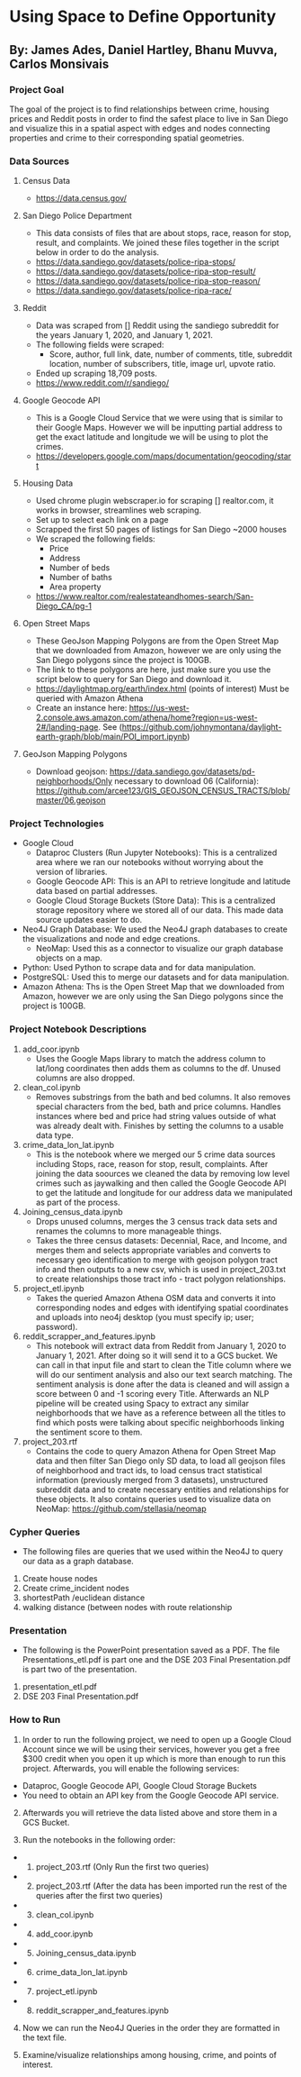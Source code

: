 # Using Space to Define Opportunity
## By: James Ades, Daniel Hartley, Bhanu Muvva, Carlos Monsivais

### Project Goal
The goal of the project is to find relationships between crime, housing prices and Reddit posts in order to find the safest place to live in San Diego and visualize this in a spatial aspect with edges and nodes connecting properties and crime to their corresponding spatial geometries.

### Data Sources
1. Census Data 
   * https://data.census.gov/
3. San Diego Police Department
    * This data consists of files that are about stops, race, reason for stop, result, and complaints. We joined these files together in the script below in order to do the analysis.
    *  https://data.sandiego.gov/datasets/police-ripa-stops/
    *  https://data.sandiego.gov/datasets/police-ripa-stop-result/
    *  https://data.sandiego.gov/datasets/police-ripa-stop-reason/
    * https://data.sandiego.gov/datasets/police-ripa-race/
4. Reddit
    * Data was scraped from [] Reddit using the sandiego subreddit for the years January 1, 2020, and January 1, 2021.
    * The following fields were scraped:
        * Score, author, full link, date, number of comments, title, subreddit location, number of subscribers, title, image url, upvote ratio.
    * Ended up scraping 18,709 posts.
    * https://www.reddit.com/r/sandiego/
5. Google Geocode API
    * This is a Google Cloud Service that we were using that is similar to their Google Maps. However we will be inputting partial address to get the exact latitude and longitude we will be using to plot the crimes.
    * https://developers.google.com/maps/documentation/geocoding/start
6. Housing Data
    * Used chrome plugin webscraper.io for scraping [] realtor.com, it works in browser, streamlines web scraping.
    * Set up to select each link on a page
    * Scrapped the first 50 pages of listings for San Diego ~2000 houses
    * We scraped the following fields:
        * Price
        * Address
        * Number of beds
        * Number of baths
        * Area property
    * https://www.realtor.com/realestateandhomes-search/San-Diego_CA/pg-1

7. Open Street Maps
    * These GeoJson Mapping Polygons are from the Open Street Map that we downloaded from Amazon, however we are only using the San Diego polygons since the project is 100GB.
    * The link to these polygons are here, just make sure you use the script below to query for San Diego and download it.
    * https://daylightmap.org/earth/index.html (points of interest) Must be queried with Amazon Athena
    * Create an instance here: https://us-west-2.console.aws.amazon.com/athena/home?region=us-west-2#/landing-page. See (https://github.com/johnymontana/daylight-earth-graph/blob/main/POI_import.ipynb)
    
8. GeoJson Mapping Polygons    
    * Download geojson: https://data.sandiego.gov/datasets/pd-neighborhoods/Only necessary to download 06 (California): https://github.com/arcee123/GIS_GEOJSON_CENSUS_TRACTS/blob/master/06.geojson 


### Project Technologies
* Google Cloud
    * Dataproc Clusters (Run Jupyter Notebooks): This is a centralized area where we ran our notebooks without worrying about the version of libraries.
    * Google Geocode API: This is an API to retrieve longitude and latitude data based on partial addresses.
    * Google Cloud Storage Buckets (Store Data): This is a centralized storage repository where we stored all of our data. This made data source updates easier to do.
* Neo4J Graph Database: We used the Neo4J graph databases to create the visualizations and node and edge creations.
  * NeoMap: Used this as a connector to visualize our graph database objects on a map.
* Python: Used Python to scrape data and for data manipulation.
* PostgreSQL: Used this to merge our datasets and for data manipulation.
* Amazon Athena: Ths is the Open Street Map that we downloaded from Amazon, however we are only using the San Diego polygons since the project is 100GB.

### Project Notebook Descriptions
1. add_coor.ipynb
   * Uses the Google Maps library to match the address column to lat/long coordinates then adds them as columns to the df. Unused columns are also dropped. 
2. clean_col.ipynb
   * Removes substrings from the bath and bed columns. It also removes special characters from the bed, bath and price columns. Handles instances where bed and price had string values outside of what was already dealt with. Finishes by setting the columns to a usable data type. 
3. crime_data_lon_lat.ipynb
   * This is the notebook where we merged our 5 crime data sources including Stops, race, reason for stop, result, complaints. After joining the data soources we cleaned the data by removing low level crimes such as jaywalking and then called the Google Geocode API to get the latitude and longitude for our address data we manipulated as part of the process.
4. Joining_census_data.ipynb
   * Drops unused columns, merges the 3 census track data sets and renames the columns to more manageable things.
   * Takes the three census datasets: Decennial, Race, and Income, and merges them and selects appropriate variables and converts to necessary geo identification to merge with geojson polygon tract info and then outputs to a new csv, which is used in project_203.txt to create relationships those tract info - tract polygon relationships. 
5. project_etl.ipynb
   * Takes the queried Amazon Athena OSM data and converts it into corresponding nodes and edges with identifying spatial coordinates and uploads into neo4j desktop (you must specify ip; user; password).
6. reddit_scrapper_and_features.ipynb
   * This notebook will extract data from Reddit from January 1, 2020 to January 1, 2021. After doing so it will send it to a GCS bucket. We can call in that input file and start to clean the Title column where we will do our sentiment analysis and also our text search matching. The sentiment analysis is done after the data is cleaned and will assign a score between 0 and -1 scoring every Title. Afterwards an NLP pipeline will be created using Spacy to extract any similar neighborhoods that we have as a reference between all the titles to find which posts were talking about specific neighborhoods linking the sentiment score to them.
7. project_203.rtf
   * Contains the code to query Amazon Athena for Open Street Map data and then filter San Diego only SD data, to load all geojson files of neighborhood and tract ids, to load census tract statistical information (previously merged from 3 datasets), unstructured subreddit data and to create necessary entities and relationships for these objects. It also contains queries used to visualize data on NeoMap: https://github.com/stellasia/neomap

### Cypher Queries
* The following files are queries that we used within the Neo4J to query our data as a graph database.
1. Create house nodes
2. Create crime_incident nodes 
3. shortestPath /euclidean distance
4. walking distance (between nodes with route relationship

### Presentation
* The following is the PowerPoint presentation saved as a PDF. The file Presentations_etl.pdf is part one and the DSE 203 Final Presentation.pdf is part two of the presentation.
1. presentation_etl.pdf
2. DSE 203 Final Presentation.pdf


### How to Run
1. In order to run the following project, we need to open up a Google Cloud Account since we will be using their services, however you get a free $300 credit when you open it up which is more than enough to run this project. Afterwards, you will enable the following services:
  * Dataproc, Google Geocode API, Google Cloud Storage Buckets
  * You need to obtain an API key from the Google Geocode API service.

2. Afterwards you will retrieve the data listed above and store them in a GCS Bucket.

3. Run the notebooks in the following order:
  * 1. project_203.rtf (Only Run the first two queries)
  * 2. project_203.rtf (After the data has been imported run the rest of the queries after the first two queries)
  * 3. clean_col.ipynb
  * 4. add_coor.ipynb
  * 5. Joining_census_data.ipynb
  * 6. crime_data_lon_lat.ipynb
  * 7. project_etl.ipynb
  * 8. reddit_scrapper_and_features.ipynb

4. Now we can run the Neo4J Queries in the order they are formatted in the text file. 

5. Examine/visualize relationships among housing, crime, and points of interest.
